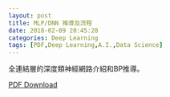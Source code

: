 ```yaml
---
layout: post
title: MLP/DNN 推導及流程
date: 2018-02-09 20:45:28
categories: Deep Learning
tags: [PDF,Deep Learning,A.I.,Data Science]
---
```

全連結層的深度類神經網路介紹和BP推導。
<!--more-->
[PDF Download](/assets/2018-02-09-MLP-DNN-推導及流程/MLP-DNN-推導及流程.pdf )

